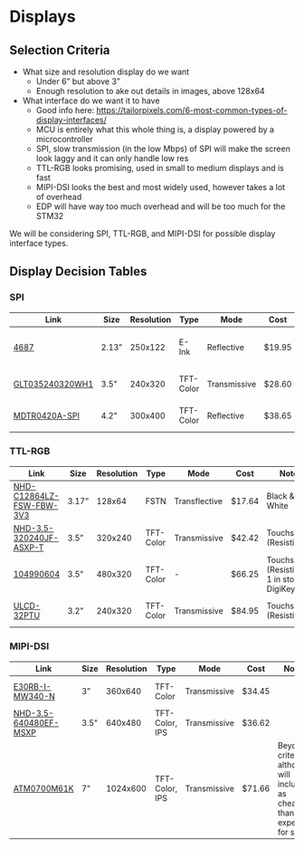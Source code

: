 <h1>Displays</h1>
<h2>Selection Criteria</h2>

* What size and resolution display do we want  
    * Under 6” but above 3”
    * Enough resolution to ake out details in images, above 128x64
* What interface do we want it to have  
    * Good info here: https://tailorpixels.com/6-most-common-types-of-display-interfaces/  
    * MCU is entirely what this whole thing is, a display powered by a microcontroller  
    * SPI, slow transmission (in the low Mbps) of SPI will make the screen look laggy and it can only handle low res  
    * TTL-RGB looks promising, used in small to medium displays and is fast  
    * MIPI-DSI looks the best and most widely used, however takes a lot of overhead
    * EDP will have way too much overhead and will be too much for the STM32

We will be considering SPI, TTL-RGB, and MIPI-DSI for possible display interface types.

<h2>Display Decision Tables</h2>
<h3>SPI</h3>

| Link     | Size    | Resolution|Type|Mode|Cost|Notes|Photos|
| -------- | ------- |-------    |--- | ---|----|-----|------|
|[4687](https://www.digikey.com/en/products/detail/adafruit-industries-llc/4687/13157992)|2.13”    |250x122    |E-Ink|Reflective|$19.95|E-Ink may be disrupted by RF|![4687](images/4687.webp)|
|[GLT035240320WH1](https://www.digikey.com/en/products/detail/globaltech-display/GLT035240320WH1/15978025)|3.5"|240x320|TFT-Color|Transmissive|$28.60||![GLT035240320WH1](images/GLT035240320WH1.jpg)|
|[MDTR0420A-SPI](https://www.digikey.com/en/products/detail/midas-displays/MDTR0420A-SPI/25588718)|4.2"|300x400|TFT-Color|Reflective|$38.65|Only displays white|![MDTR0420A-SPI](images/MDTR0420A-SPI.jpg)|
<h3>TTL-RGB</h3>

| Link     | Size    | Resolution|Type|Mode|Cost|Notes|Photos|
| -------- | ------- |-------    |--- | ---|----|-----|------|
|[NHD-C12864LZ-FSW-FBW-3V3](https://www.digikey.com/en/products/detail/newhaven-display-intl/NHD-C12864LZ-FSW-FBW-3V3/2625201)      |3.17”    |128x64    |FSTN|Transflective|$17.64|Black & White|![NHD-C12864LZ-FSW-FBW-3V3](images/NHD-C12864LZ-FSW-FBW-3V3.jpg)|
|[NHD-3.5-320240JF-ASXP-T](https://www.digikey.com/en/products/detail/newhaven-display-intl/NHD-3-5-320240JF-ASXP-T/16677483)|3.5”    |320x240 |TFT-Color|Transmissive|$42.42|Touchscreen (Resistive)|![NHD-3.5-320240JF-ASXP-T](images/NHD-3.5-320240JF-ASXP-T.jpg)|
|[104990604](https://www.digikey.com/en/products/detail/seeed-technology-co-ltd/104990604/11201122)|3.5"|480x320|TFT-Color|-|$66.25|Touchscreen (Resistive). 1 in stock at DigiKey.|![104990604](images/104990604.jpg)|
|[ULCD-32PTU](https://www.digikey.com/en/products/detail/4d-systems-pty-ltd/ULCD-32PTU/5725480)|3.2"|240x320|TFT-Color|Transmissive|$84.95|Touchscreen (Resistive)|![ULCD-32PTU](images/uLCD-32PTU.jpg)
<h3>MIPI-DSI</h3>

| Link     | Size    | Resolution|Type|Mode|Cost|Notes|Photos|
| -------- | ------- |-------    |--- | ---|----|-----|------|
|[E30RB-I-MW340-N](https://www.digikey.com/en/products/detail/focus-lcds/E30RB-I-MW340-N/13683633)|3”    |360x640|TFT-Color|Transmissive|$34.45||![E30RB-I-MW340-N](images/E30RB-I-MW340-N.png)|
|[NHD-3.5-640480EF-MSXP](https://www.digikey.com/en/products/detail/newhaven-display-intl/NHD-3-5-640480EF-MSXP/21705255)|3.5"|640x480|TFT-Color, IPS|Transmissive|$36.62||![NHD-3.5-640480EF-MSXP](images/NHD-3.5-640480EF-MSXP.webp)|
|[ATM0700M61K](https://www.digikey.com/en/products/detail/az-displays/ATM0700M61K/18796392)|7"|1024x600|TFT-Color, IPS|Transmissive|$71.66|Beyond criteria, although will include as cheaper than expected for size|![ATM0700M61K](images/ATM0700M61K.jpg)|